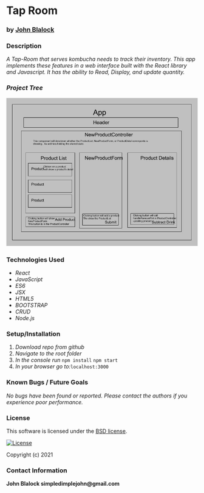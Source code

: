 

# __Tap Room__
### by [John Blalock](https://github.com/simpledimplejohn) 

### __Description__
_A Tap-Room that serves kombucha needs to track their inventory.  This app implements these features in a web interface built with the React library and Javascript.  It has the ability to Read, Display, and update quantity._

### _Project Tree_
![screenshot](tap-room-diagram.png)


### __Technologies Used__

* _React_
* _JavaScript_
* _ES6_
* _JSX_
* _HTML5_
* _BOOTSTRAP_
* _CRUD_
* _Node.js_


### __Setup/Installation__

1. _Download repo from github_
2. _Navigate to the root folder_
3. _In the console run_
      `npm install`
      `npm start`
4. _In your browser go to:_`localhost:3000`


### __Known Bugs / Future Goals__

_No bugs have been found or reported. Please contact the authors if you experience poor performance._



### __License__
This software is licensed under the [BSD license](license.txt).

[![License](https://img.shields.io/badge/License-BSD%202--Clause-orange.svg)](https://opensource.org/licenses/BSD-2-Clause)

Copyright (c) 2021 

### __Contact Information__
 __John Blalock simpledimplejohn@gmail.com__